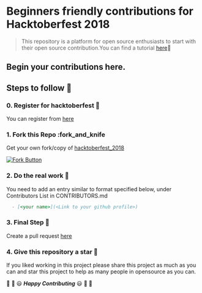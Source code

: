 # Beginners friendly contributions for Hacktoberfest 2018
> This repository is a platform for open source enthusiasts to start with their open source contribution.You can find a tutorial [here](https://guides.github.com/activities/hello-world/):page_with_curl:

## Begin your contributions here.

## Steps to follow :scroll:

### 0. Register for hacktoberfest :ticket:
You can register from [here](https://hacktoberfest.digitalocean.com)

### 1. Fork this Repo :fork_and_knife
Get your own fork/copy of [hacktoberfest_2018](https://github.com/develop-build/hacktoberfest_2018)

[![Fork Button](https://help.github.com/assets/images/help/repository/fork_button.jpg)](https://github.com/develop-build/hacktoberfest_2018)

### 2. Do the real work :muscle:
You need to add an entry similar to format specified below, under Contributors List in CONTRIBUTORS.md

```markdown
  - [<your name>](<Link to your github profile>)
```
### 3. Final Step :checkered_flag: 
Create a pull request [here](https://github.com/develop-build/hacktoberfest_2018/pulls)

### 4. Give this repository a star :star2:
If you liked working in this project please share this project as much as you can and star this project to help as many people in opensource as you can.


:tada: :confetti_ball: :smiley: _**Happy Contributing**_ :smiley: :confetti_ball: :tada:

